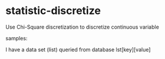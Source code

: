 statistic-discretize
====================

Use Chi-Square discretization to discretize continuous variable

samples:

I have a data set (list) queried from database lst[key][value]
